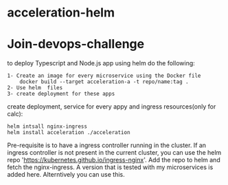 # acceleration-helm

# Join-devops-challenge
to deploy Typescript and Node.js app using helm do the following:

    1- Create an image for every microservice using the Docker file 
        docker build --target acceleration-a -t repo/name:tag .
    2- Use helm  files
    3- create deployment for these apps

  
   

create deployment, service for every appy  and ingress resources(only for calc):

	helm intsall nginx-ingress
  	helm install acceleration ./acceleration
	
Pre-requisite is to have a ingress controller running in the cluster.
If an ingress controller is not present in the current cluster, you can use the helm repo 'https://kubernetes.github.io/ingress-nginx'.
Add the repo to helm and fetch the nginx-ingress. A version that is tested with my microservices is added here. Alterntively you can use this.
  
   
